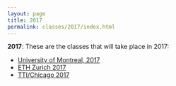 ```yaml
---
layout: page
title: 2017
permalink: classes/2017/index.html
---
```


**2017**: These are the classes that will take place in 2017:

- [University of Montreal, 2017](17-Montreal/)
- [ETH Zurich 2017](17-ETHZ/)
- [TTI/Chicago 2017](17-TTI-Chicago/)
